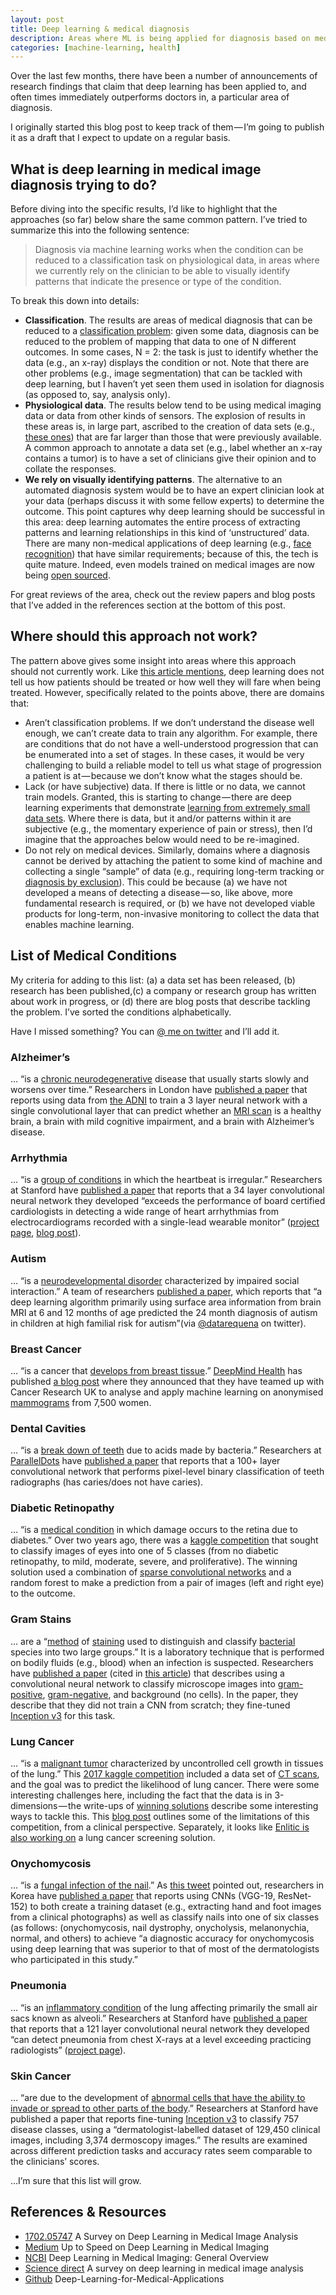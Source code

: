 ```yaml
---
layout: post
title: Deep learning & medical diagnosis
description: Areas where ML is being applied for diagnosis based on medical imaging.
categories: [machine-learning, health]
---
```


Over the last few months, there have been a number of announcements of research findings that claim that deep learning has been applied to, and often times immediately outperforms doctors in, a particular area of diagnosis.

I originally started this blog post to keep track of them — I’m going to publish it as a draft that I expect to update on a regular basis.

## What is deep learning in medical image diagnosis trying to do?
Before diving into the specific results, I’d like to highlight that the approaches (so far) below share the same common pattern. I’ve tried to summarize this into the following sentence:

> Diagnosis via machine learning works when the condition can be reduced to a classification task on physiological data, in areas where we currently rely on the clinician to be able to visually identify patterns that indicate the presence or type of the condition.

To break this down into details:
- **Classification**. The results are areas of medical diagnosis that can be reduced to a [classification problem](https://en.wikipedia.org/wiki/Statistical_classification): given some data, diagnosis can be reduced to the problem of mapping that data to one of N different outcomes. In some cases, N = 2: the task is just to identify whether the data (e.g., an x-ray) displays the condition or not. Note that there are other problems (e.g., image segmentation) that can be tackled with deep learning, but I haven’t yet seen them used in isolation for diagnosis (as opposed to, say, analysis only).
- **Physiological data**. The results below tend to be using medical imaging data or data from other kinds of sensors. The explosion of results in these areas is, in large part, ascribed to the creation of data sets (e.g., [these ones](http://www.radrounds.com/profiles/blogs/list-of-open-access-medical-imaging-datasets)) that are far larger than those that were previously available. A common approach to annotate a data set (e.g., label whether an x-ray contains a tumor) is to have a set of clinicians give their opinion and to collate the responses.
- **We rely on visually identifying patterns**. The alternative to an automated diagnosis system would be to have an expert clinician look at your data (perhaps discuss it with some fellow experts) to determine the outcome. This point captures why deep learning should be successful in this area: deep learning automates the entire process of extracting patterns and learning relationships in this kind of ‘unstructured’ data. There are many non-medical applications of deep learning (e.g., [face recognition](https://en.wikipedia.org/wiki/DeepFace)) that have similar requirements; because of this, the tech is quite mature. Indeed, even models trained on medical images are now being [open sourced](https://github.com/DLTK/models).

For great reviews of the area, check out the review papers and blog posts that I’ve added in the references section at the bottom of this post.

## Where should this approach not work?

The pattern above gives some insight into areas where this approach should not currently work. Like [this article mentions](https://lukeoakdenrayner.wordpress.com/2016/11/27/do-computers-already-outperform-doctors/), deep learning does not tell us how patients should be treated or how well they will fare when being treated. However, specifically related to the points above, there are domains that:
- Aren’t classification problems. If we don’t understand the disease well enough, we can’t create data to train any algorithm. For example, there are conditions that do not have a well-understood progression that can be enumerated into a set of stages. In these cases, it would be very challenging to build a reliable model to tell us what stage of progression a patient is at — because we don’t know what the stages should be.
- Lack (or have subjective) data. If there is little or no data, we cannot train models. Granted, this is starting to change — there are deep learning experiments that demonstrate [learning from extremely small data sets](https://medium.com/@radekosmulski/can-we-beat-the-state-of-the-art-from-2013-with-only-0-046-of-training-examples-yes-we-can-18be24b8615f). Where there is data, but it and/or patterns within it are subjective (e.g., the momentary experience of pain or stress), then I’d imagine that the approaches below would need to be re-imagined.
- Do not rely on medical devices. Similarly, domains where a diagnosis cannot be derived by attaching the patient to some kind of machine and collecting a single “sample” of data (e.g., requiring long-term tracking or [diagnosis by exclusion](https://en.wikipedia.org/wiki/Diagnosis_of_exclusion)). This could be because (a) we have not developed a means of detecting a disease — so, like above, more fundamental research is required, or (b) we have not developed viable products for long-term, non-invasive monitoring to collect the data that enables machine learning.

## List of Medical Conditions

My criteria for adding to this list: (a) a data set has been released, (b) research has been published,(c) a company or research group has written about work in progress, or (d) there are blog posts that describe tackling the problem. I’ve sorted the conditions alphabetically.

Have I missed something? You can [@ me on twitter](https://twitter.com/neal_lathia) and I’ll add it.

### Alzheimer’s

… “is a [chronic neurodegenerative](https://en.wikipedia.org/wiki/Alzheimer%27s_disease) disease that usually starts slowly and worsens over time.” Researchers in London have [published a paper](https://arxiv.org/abs/1502.02506) that reports using data from [the ADNI](http://www.adni-info.org/Scientists/ADNIData.html) to train a 3 layer neural network with a single convolutional layer that can predict whether an [MRI scan](https://en.wikipedia.org/wiki/Magnetic_resonance_imaging) is a healthy brain, a brain with mild cognitive impairment, and a brain with Alzheimer’s disease.

### Arrhythmia

… “is a [group of conditions](https://en.wikipedia.org/wiki/Heart_arrhythmia) in which the heartbeat is irregular.” Researchers at Stanford have [published a paper](https://arxiv.org/abs/1707.01836) that reports that a 34 layer convolutional neural network they developed “exceeds the performance of board certified cardiologists in detecting a wide range of heart arrhythmias from electrocardiograms recorded with a single-lead wearable monitor” ([project page](https://stanfordmlgroup.github.io/projects/ecg/), [blog post](https://blog.acolyer.org/2017/08/14/cardiologist-level-arrhythmia-detection-with-convolutional-neural-networks/)).


### Autism

… “is a [neurodevelopmental disorder](https://en.wikipedia.org/wiki/Autism) characterized by impaired social interaction.” A team of researchers [published a paper](https://www.ncbi.nlm.nih.gov/pmc/articles/PMC5336143/), which reports that “a deep learning algorithm primarily using surface area information from brain MRI at 6 and 12 months of age predicted the 24 month diagnosis of autism in children at high familial risk for autism”(via [@datarequena](https://twitter.com/datarequena/status/938437786037825536) on twitter).

### Breast Cancer

… “is a cancer that [develops from breast tissue](https://en.wikipedia.org/wiki/Breast_cancer).” [DeepMind Health](https://deepmind.com/applied/deepmind-health/) has published [a blog post](https://deepmind.com/blog/applying-machine-learning-mammography/) where they announced that they have teamed up with Cancer Research UK to analyse and apply machine learning on anonymised [mammograms](https://en.wikipedia.org/wiki/Mammography) from 7,500 women.

### Dental Cavities

… “is a [break down of teeth](https://en.wikipedia.org/wiki/Tooth_decay) due to acids made by bacteria.” Researchers at [ParallelDots](https://paralleldots.xyz/) have [published a paper](https://arxiv.org/abs/1711.07312v2) that reports that a 100+ layer convolutional network that performs pixel-level binary classification of teeth radiographs (has caries/does not have caries).

### Diabetic Retinopathy

… “is a [medical condition](https://en.wikipedia.org/wiki/Diabetic_retinopathy) in which damage occurs to the retina due to diabetes.” Over two years ago, there was a [kaggle competition](https://www.kaggle.com/c/diabetic-retinopathy-detection) that sought to classify images of eyes into one of 5 classes (from no diabetic retinopathy, to mild, moderate, severe, and proliferative). The winning solution used a combination of [sparse convolutional networks](https://github.com/facebookresearch/SparseConvNet) and a random forest to make a prediction from a pair of images (left and right eye) to the outcome.

### Gram Stains

… are a “[method](https://en.wikipedia.org/wiki/Gram_stain) of [staining](https://en.wikipedia.org/wiki/Staining) used to distinguish and classify [bacterial](https://en.wikipedia.org/wiki/Bacteria) species into two large groups.” It is a laboratory technique that is performed on bodily fluids (e.g., blood) when an infection is suspected. Researchers have [published a paper](http://jcm.asm.org/content/early/2017/11/24/JCM.01521-17) (cited in [this article](https://www.digitaltrends.com/cool-tech/microscope-blood-infections-ai/)) that describes using a convolutional neural network to classify microscope images into [gram-positive](https://en.wikipedia.org/wiki/Gram-positive_bacteria), [gram-negative](https://en.wikipedia.org/wiki/Gram-negative_bacteria), and background (no cells). In the paper, they describe that they did not train a CNN from scratch; they fine-tuned [Inception v3](https://arxiv.org/abs/1512.00567) for this task.

### Lung Cancer

… “is a [malignant tumor](https://en.wikipedia.org/wiki/Lung_cancer) characterized by uncontrolled cell growth in tissues of the lung.” This [2017 kaggle competition](https://www.kaggle.com/c/data-science-bowl-2017#description) included a data set of [CT scans](https://en.wikipedia.org/wiki/CT_scan), and the goal was to predict the likelihood of lung cancer. There were some interesting challenges here, including the fact that the data is in 3-dimensions — the write-ups of [winning solutions](http://blog.kaggle.com/2017/06/29/2017-data-science-bowl-predicting-lung-cancer-2nd-place-solution-write-up-daniel-hammack-and-julian-de-wit/) describe some interesting ways to tackle this. This [blog post](https://medium.com/@alexandrecadrin/lung-cancer-bridging-the-gap-between-medical-imaging-and-data-science-a92b0bb08fda) outlines some of the limitations of this competition, from a clinical perspective. Separately, it looks like [Enlitic is also working on](https://www.enlitic.com/press-release-11162016.html) a lung cancer screening solution.

### Onychomycosis

… “is a [fungal infection of the nail](https://en.wikipedia.org/wiki/Onychomycosis).” As [this tweet](https://twitter.com/DrLukeOR/status/954670235704901632) pointed out, researchers in Korea have [published a paper](http://journals.plos.org/plosone/article?id=10.1371/journal.pone.0191493#pone-0191493-t001) that reports using CNNs (VGG-19, ResNet-152) to both create a training dataset (e.g., extracting hand and foot images from a clinical photographs) as well as classify nails into one of six classes (as follows: (onychomycosis, nail dystrophy, onycholysis, melanonychia, normal, and others) to achieve “a diagnostic accuracy for onychomycosis using deep learning that was superior to that of most of the dermatologists who participated in this study.”

### Pneumonia

… “is an [inflammatory condition](https://en.wikipedia.org/wiki/Pneumonia) of the lung affecting primarily the small air sacs known as alveoli.” Researchers at Stanford have [published a paper](https://arxiv.org/abs/1711.05225) that reports that a 121 layer convolutional neural network they developed “can detect pneumonia from chest X-rays at a level exceeding practicing radiologists” ([project page](https://stanfordmlgroup.github.io/projects/chexnet/)).

### Skin Cancer

… “are due to the development of [abnormal cells that have the ability to invade or spread to other parts of the body](https://en.wikipedia.org/wiki/Skin_cancer).” Researchers at Stanford have published a paper that reports fine-tuning [Inception v3](https://www.tensorflow.org/tutorials/image_recognition) to classify 757 disease classes, using a “dermatologist-labelled dataset of 129,450 clinical images, including 3,374 dermoscopy images.” The results are examined across different prediction tasks and accuracy rates seem comparable to the clinicians’ scores.

…I’m sure that this list will grow.

## References & Resources

- [1702.05747](https://arxiv.org/abs/1702.05747) A Survey on Deep Learning in Medical Image Analysis
- [Medium](https://medium.com/the-mission/up-to-speed-on-deep-learning-in-medical-imaging-7ff1e91f6d71) Up to Speed on Deep Learning in Medical Imaging
- [NCBI](https://www.ncbi.nlm.nih.gov/pmc/articles/PMC5447633/) Deep Learning in Medical Imaging: General Overview
- [Science direct](http://www.sciencedirect.com/science/article/pii/S1361841517301135) A survey on deep learning in medical image analysis
- [Github](https://github.com/albarqouni/Deep-Learning-for-Medical-Applications) Deep-Learning-for-Medical-Applications
